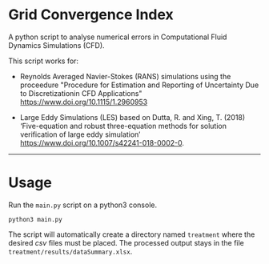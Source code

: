 # Grid Convergence Index
A python script to analyse numerical errors in Computational Fluid Dynamics Simulations (CFD).

This script works for:

- Reynolds Averaged Navier-Stokes (RANS) simulations using the proceedure "Procedure for Estimation and Reporting of Uncertainty Due to Discretizationin CFD Applications" https://www.doi.org/10.1115/1.2960953

- Large Eddy Simulations (LES) based on Dutta, R. and Xing, T. (2018) ‘Five-equation and robust three-equation methods for solution verification of large eddy simulation’ https://www.doi.org/10.1007/s42241-018-0002-0.

------------

Usage
============
Run the `main.py` script on a python3 console.

```
python3 main.py
```

The script will automatically create a directory named `treatment` where the desired *csv* files must be placed.
The processed output stays in the file `treatment/results/dataSummary.xlsx`.
